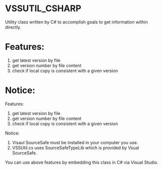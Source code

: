 VSSUTIL_CSHARP
==============

Utility class written by C# to accomplish goals to get information within directly.

Features:
==============
1. get latest version by file 
2. get version number by file content
3. check if local copy is consistent with a given version

Notice: 
=====================
Features: 
1. get latest version by file
2. get version number by file content
3. check if local copy is consistent with a given version

Notice:
1. Visaul SourceSafe must be installed in your computer you use.
2. VSSUtil.cs uses SourceSafeTypeLib which is provided by Vsual SourceSafe.

You can use above features by embedding this class in C# via Visual Studio.
